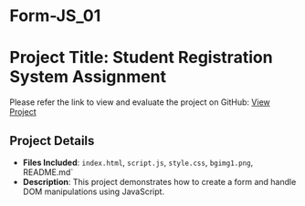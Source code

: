 # Form-JS_01
# Project Title: Student Registration System Assignment

Please refer the link to view and evaluate the project on GitHub: [View Project](https://github.com/seemashettar13/Form-JS_01.git)

## Project Details

- **Files Included**: `index.html`, `script.js`, `style.css`, `bgimg1.png`, README.md`
- **Description**: This project demonstrates how to create a form and handle DOM manipulations using JavaScript.
